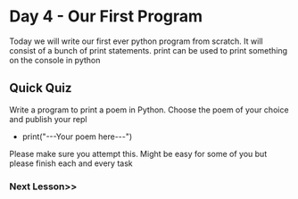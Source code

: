 # Day 4 - Our First Program
Today we will write our first ever python program from scratch. It will consist of a bunch of print statements. print can be used to print something on the console in python

## Quick Quiz
Write a program to print a poem in Python. Choose the poem of your choice and publish your repl

- print("---Your poem here---")


Please make sure you attempt this. Might be easy for some of you but please finish each and every task

### Next Lesson>>
